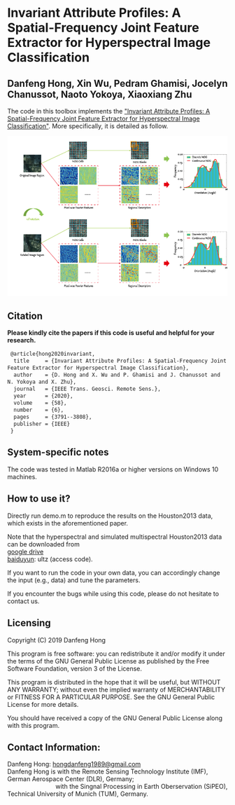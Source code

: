 # Invariant Attribute Profiles: A Spatial-Frequency Joint Feature Extractor for Hyperspectral Image Classification  

Danfeng Hong, Xin Wu, Pedram Ghamisi, Jocelyn Chanussot, Naoto Yokoya, Xiaoxiang Zhu
---------------------

The code in this toolbox implements the ["Invariant Attribute Profiles: A Spatial-Frequency Joint Feature Extractor for Hyperspectral Image Classification"](https://ieeexplore.ieee.org/document/8961105).
More specifically, it is detailed as follow.

![alt text](./FIFs.png)

Citation
---------------------

**Please kindly cite the papers if this code is useful and helpful for your research.**

     @article{hong2020invariant,
      title     = {Invariant Attribute Profiles: A Spatial-Frequency Joint Feature Extractor for Hyperspectral Image Classification},
      author    = {D. Hong and X. Wu and P. Ghamisi and J. Chanussot and N. Yokoya and X. Zhu},
      journal   = {IEEE Trans. Geosci. Remote Sens.},
      year      = {2020},
      volume    = {58},
      number    = {6},
      pages     = {3791--3808},
      publisher = {IEEE}
     }


System-specific notes
---------------------
The code was tested in Matlab R2016a or higher versions on Windows 10 machines.

How to use it?
---------------------

Directly run demo.m to reproduce the results on the Houston2013 data, which exists in the aforementioned paper.  

Note that the hyperspectral and simulated multispectral Houston2013 data can be downloaded from  
[google drive](https://drive.google.com/open?id=19wIpGS9xv9K_-rVktdu6GL1CAXmuk-JK)  
[baiduyun](https://pan.baidu.com/s/1_n-rYbzzGgCZRmDTOylCpg): ultz (access code).

If you want to run the code in your own data, you can accordingly change the input (e.g., data) and tune the parameters.

If you encounter the bugs while using this code, please do not hesitate to contact us.


Licensing
---------

Copyright (C) 2019 Danfeng Hong

This program is free software: you can redistribute it and/or modify it under the terms of the GNU General Public License as published by the Free Software Foundation, version 3 of the License.

This program is distributed in the hope that it will be useful, but WITHOUT ANY WARRANTY; without even the implied warranty of MERCHANTABILITY or FITNESS FOR A PARTICULAR PURPOSE. See the GNU General Public License for more details.

You should have received a copy of the GNU General Public License along with this program.

Contact Information:
--------------------

Danfeng Hong: hongdanfeng1989@gmail.com<br>
Danfeng Hong is with the Remote Sensing Technology Institute (IMF), German Aerospace Center (DLR), Germany; <br>
&nbsp; &nbsp; &nbsp; &nbsp; &nbsp; &nbsp; &nbsp; &nbsp; &nbsp; &nbsp; &nbsp; &nbsp; &nbsp; &nbsp; with the Singnal Processing in Earth Oberservation (SiPEO), Technical University of Munich (TUM), Germany. 
